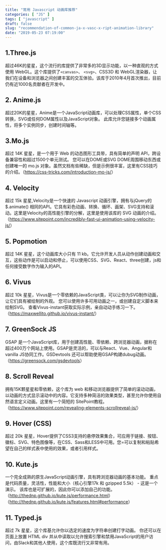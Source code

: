 ```yaml
---
title: "常用 Javascript 动画库推荐"
categories: [ "JS" ]
tags: [ "javascript" ]
draft: false
slug: "recommendation-of-common-ja-x-vasc-x-ript-animation-library"
date: "2019-05-23 07:19:00"
---
```


## 1.Three.js

超过46K的星星，这个流行的库提供了非常多的3D显示功能，以一种直观的方式使用 WebGL。这个库提供了`<canvas>`、 `<svg>`、CSS3D 和 WebGL渲染器，让我们在设备和浏览器之间创建丰富的交互体验。该库于2010年4月首次推出，目前仍有近1000名贡献者在开发中。

## 2. Anime.js

超过20K的星星，Anime是一个JavaScript动画库，可以处理CSS属性，单个CSS转换，SVG或任何DOM属性以及JavaScript对象。 此库允许您链接多个动画属性，将多个实例同步，创建时间轴等。


<!--more-->


## 3.Mo.js

超过 14K 星星，是一个用于 Web 的动态图形工具带，具有简单的声明 API，跨设备兼容性和超过1500个单元测试。 您可以在DOME或SVG DOME周围移动东西或创建唯一的 mo.js 对象。虽然文档有些稀缺，但是示例很丰富，这里有CSS技巧的介绍。（<https://css-tricks.com/introduction-mo-js/>）

## 4. Velocity

超过 15k 星星,Velocity是一个快速的 Javascript 动画引擎，拥有与jQuery的 $.animate() 相同的API。它具有彩色动画、转换、循环、画架、SVG支持和滚动。这里是Velocity的高性能引擎的分解，这里是使用该库的 SVG 动画的介绍。（<https://www.sitepoint.com/incredibly-fast-ui-animation-using-velocity-js/>）

## 5. Popmotion

超过 14K 星星，这个动画库大小只有 11 kb。它允许开发人员从动作创建动画和交互，这些动作是可以启动和停止，可以使用CSS、SVG、React、three创建，js和任何接受数字作为输入的API。

## 6. Vivus

超过 10k 星星，Vivus是一个零依赖的JavaScript类，可以让你为SVG制作动画，让它们具有被绘制的外观。 您可以使用许多可用动画之一，或创建自定义脚本来绘制SVG。 查看Vivus-instant获取实际示例，亲自动动手练习一下。（<https://maxwellito.github.io/vivus-instant/>）

## 7. GreenSock JS

GSAP 是一个JavaScript库，用于创建高性能、零依赖、跨浏览器动画，据称在超过400万个网站上使用。GSAP是灵活的，可以与React、Vue、Angular和vanilla JS协同工作。GSDevtools 还可以帮助使用GSAP构建dubug动画。（<https://greensock.com/gsdevtools>）

## 8. Scroll Reveal

拥有15K颗星星和零依赖，这个库为 web 和移动浏览器提供了简单的滚动动画，以动画的方式显示滚动中的内容。它支持多种简洁的效果类型，甚至允许你使用自然语言定义动画。这里有一个简短的 SitePoint教程。（<https://www.sitepoint.com/revealing-elements-scrollreveal-js/>）

## 9. Hover (CSS)

超过 20k 星星，Hover提供了CSS3支持的悬停效果集合，可应用于链接、按钮、徽标、SVG、特色图像等，在CSS、Sass和LESS中可用。您=可以复制和粘贴希望在自己的样式表中使用的效果，或者引用样式。

## 10. Kute.js

一个完全成熟的原生JavaScript动画引擎，具有跨浏览器动画的基本功能。 重点是代码质量，灵活性，性能和大小（核心引擎17k 和 gzipped 5.5k） - 这是一个演示。 该库也是可扩展的，因此你可以添加自己的功能。（<http://thednp.github.io/kute.js/performance.html>）（<http://thednp.github.io/kute.js/features.html#performance>）

## 11. Typed.js

超过 7k 星星，这个库基允许你以选定的速度为字符串创建打字动画。 你还可以在页面上放置 HTML div 并从中读取以允许搜索引擎和禁用JavaScript的用户访问，由Slack和其他人使用，这个库既流行又非常有用。